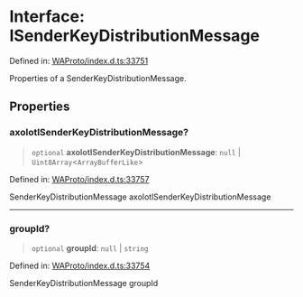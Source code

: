# Interface: ISenderKeyDistributionMessage

Defined in: [WAProto/index.d.ts:33751](https://github.com/Fokusdotid/bail/blob/a1b2bb6d3d63874a4f497e70ebd6347b2869da8e/WAProto/index.d.ts#L33751)

Properties of a SenderKeyDistributionMessage.

## Properties

### axolotlSenderKeyDistributionMessage?

> `optional` **axolotlSenderKeyDistributionMessage**: `null` \| `Uint8Array`\<`ArrayBufferLike`\>

Defined in: [WAProto/index.d.ts:33757](https://github.com/Fokusdotid/bail/blob/a1b2bb6d3d63874a4f497e70ebd6347b2869da8e/WAProto/index.d.ts#L33757)

SenderKeyDistributionMessage axolotlSenderKeyDistributionMessage

***

### groupId?

> `optional` **groupId**: `null` \| `string`

Defined in: [WAProto/index.d.ts:33754](https://github.com/Fokusdotid/bail/blob/a1b2bb6d3d63874a4f497e70ebd6347b2869da8e/WAProto/index.d.ts#L33754)

SenderKeyDistributionMessage groupId
